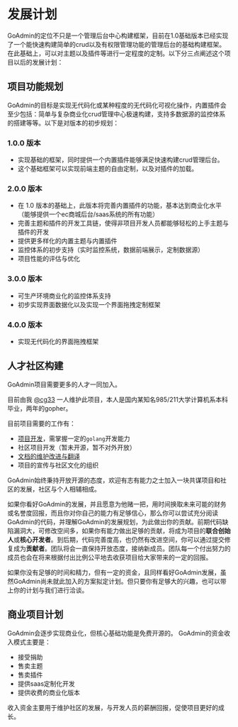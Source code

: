 # 发展计划

GoAdmin的定位不只是一个管理后台中心构建框架，目前在1.0基础版本已经实现了一个能快速构建简单的crud以及有权限管理功能的管理后台的基础构建框架。在此基础上，可以对主题以及插件等进行一定程度的定制。以下分三点阐述这个项目以后的发展计划：

## 项目功能规划

GoAdmin的目标是实现无代码化或某种程度的无代码化可视化操作，内置插件会至少包括：简单与复杂商业化crud管理中心极速构建，支持多数据源的监控体系的搭建等等。以下是对版本的初步规划：

### 1.0.0 版本

* 实现基础的框架，同时提供一个内置插件能够满足快速构建crud管理后台。
* 这个基础框架可以实现前端主题的自由定制，以及对插件的加载。

### 2.0.0 版本

* 在 1.0 版本的基础上，此版本将完善内置插件的功能，基本达到商业化水平（能够提供一个ec商城后台/saas系统的所有功能）
* 完善主题和插件的开发工具链，使得非项目开发人员都能够轻松的上手主题与插件的开发
* 提供更多样化的内置主题与内置插件
* 监控体系的初步支持（实时监控系统，数据前端展示，定制数据源）
* 项目性能的评估与优化

### 3.0.0 版本

* 可生产环境商业化的监控体系支持
* 初步实现界面数据化以及实现一个界面拖拽定制框架

### 4.0.0 版本

* 实现无代码化的界面拖拽框架

## 人才社区构建

GoAdmin项目需要更多的人才一同加入。

目前由我 [@cg33](https://github.com/chenhg5) 一人维护此项目，本人是国内某知名985/211大学计算机系本科毕业，两年的gopher。

目前项目需要的工作有：

* [项目开发](https://github.com/GoAdminGroup/go-admin)，需掌握一定的`golang`开发能力
* 社区项目开发（暂未开源，暂不对外开放）
* [文档的维护改进与翻译](https://github.com/GoAdminGroup/docs)
* 项目的宣传与社区文化的组织

GoAdmin始终秉持开放开源的态度，欢迎有志有能力之士加入一块共谋项目和社区的发展，社区与个人相辅相成。

如果你看好GoAdmin的发展，并且愿意为他赌一把，用时间换取未来可能的财务或名誉度回报，而且你对你自己的能力有足够信心，那么你可以尝试充分阅读GoAdmin的代码，并理解GoAdmin的发展规划，为此做出你的贡献。前期代码缺陷漏洞大，可修改空间多，如果你有能力做出足够的贡献，将成为项目的**联合创始人**或**核心开发者**。到后期，代码完善度高，也仍然有改进空间，你可以通过提交修复成为**贡献者**。团队将会一直保持开放态度，接纳新成员。团队每一个付出努力的成员也会在将来根据付出比例公平地去收获项目给大家带来的一定的回报。

如果你没有足够的时间和精力，但有一定的资金，且同样看好GoAdmin发展，虽然GoAdmin尚未就此加入的方案拟定计划。但只要你有足够大的兴趣，也可以带上你的计划与我们进行洽谈。

## 商业项目计划

GoAdmin会逐步实现商业化，但核心基础功能是免费开源的。 GoAdmin的资金收入模式主要是：

* 接受捐助
* 售卖主题
* 售卖插件
* 提供saas定制化开发
* 提供收费的商业化版本

收入资金主要用于维护社区的发展，与开发人员的薪酬回报，促使项目更好的成长。

